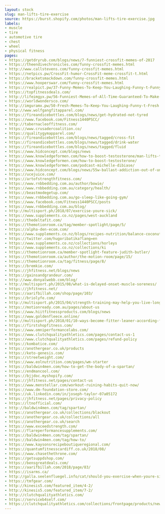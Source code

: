 ```yaml
---
layout: stock
slug: man-lifts-tire-exercise
source: https://burst.shopify.com/photos/man-lifts-tire-exercise.jpg
labels:
- muscle
- tire
- automotive tire
- chest
- wheel
- physical fitness
pages:
- https://getdryrub.com/blogs/news/7-funniest-crossfit-memes-of-2017
- https://theendivechronicles.com/funny-crossfit-memes.html
- http://www.callstevens.com/funny-crossfit-memes.html
- https://netpics.pw/CrossFit-humor-CrossFit-meme-crossfit-t.html
- https://bracketsmackdown.com/funny-crossfit-memes.html
- https://www.hooperswar.com/funny-crossfit-memes.html
- https://realpict.pw/37-Funny-Memes-To-Keep-You-Laughing-Funny-t-Funny.html
- https://topfitnessdeals.com/
- http://lifeimgyx.pw/56-Funniest-Memes-of-All-Time-Guaranteed-To-Make-You-Laugh.html
- https://worldwondersco.com/
- http://imguramx.pw/50-Fresh-Memes-To-Keep-You-Laughing-Funny-t-Fresh.html
- http://www.wolfgangfitapparel.com/
- https://fireandicebottles.com/blogs/news/get-hydrated-not-tyred
- https://www.facebook.com/Fitness1440PSCC/
- http://tabernacleoffitness.com/
- https://www.crusadercoalition.co/
- https://qualitygymapparel.com/
- https://fireandicebottles.com/blogs/news/tagged/cross-fit
- https://fireandicebottles.com/blogs/news/tagged/drink-water
- https://fireandicebottles.com/blogs/news/tagged/fluid
- https://www.hidconcept.com/blogs/news
- https://www.knowledgeformen.com/how-to-boost-testosterone/man-lifts-tire-exercise_4460x4460/
- https://www.knowledgeformen.com/how-to-boost-testosterone/
- https://www.knowledgeformen.com/podcast-michelle-dibiase/
- https://www.hidconcept.com/blogs/news/55w-ballast-addiction-out-of-unnecessary-power
- https://ucejuice.com/
- https://artofstrengthfitness.com/
- https://www.rnbbedding.com.au/author/bowie/
- https://www.rnbbedding.com.au/category/health/
- https://beastmodegetup.com/
- https://www.rnbbedding.com.au/go-sleep-like-going-gym/
- https://www.facebook.com/Fitness1440PSCC/posts
- https://www.rnbbedding.com.au/blog/
- http://multisport.ph/2018/07/exercise-youre-sick/
- https://www.supplements.co.nz/pages/west-auckland
- https://thedeltafit.com/
- https://themotionroom.ca/tag/member-spotlight/page/5/
- https://alpha-den-ecom.com/
- https://www.supplements.co.nz/blogs/recipes-nutrition/balance-coconut-protein-bliss-balls
- https://twitter.com/hugoribatika?lang=en
- https://www.supplements.co.nz/collections/horleys
- https://www.supplements.co.nz/collections/ki
- https://themotionroom.ca/member-spotlight-feature-judith-butler/
- https://themotionroom.ca/author/the-motion-room/page/15/
- https://themotionroom.ca/tag/fitness/page/8/
- https://bremkie.com/
- https://jhfitness.net/blogs/news
- https://gainsandgrandeur.com/
- http://www.donyalwebb.com/blog/
- http://multisport.ph/2015/08/what-is-delayed-onset-muscle-soreness/
- https://jhfitness.net/
- https://aarifbillah.com/shop/page/103/
- https://briolyfe.com/
- http://multisport.ph/2015/04/strength-training-may-help-you-live-longer/
- https://motionready.com.au/pages/about-us
- https://www.hiitfitnessproducts.com/blogs/news
- https://www.goldenfleece.online/
- http://multisport.ph/2018/01/10-ways-become-fitter-leaner-according-fitness-coach/
- https://firstshopfitness.com/
- https://www.omniperformancelabs.com/
- https://www.clutchqualityathletics.com/pages/contact-us-1
- https://www.clutchqualityathletics.com/pages/refund-policy
- https://kombatice.com/
- https://anothergear.co.uk/products
- https://keto-genesis.com/
- https://streetweight.com/
- https://www.eolnutrition.com/pages/wm-starter
- https://baldwin4men.com/how-to-get-the-body-of-a-spartan/
- https://endmancool.com/
- https://bjjdoc.myshopify.com/
- https://jhfitness.net/pages/contact-us
- https://www.menstellar.com/workout-ruining-habits-quit-now/
- https://www.dm-foundation-store.com/
- https://uk.linkedin.com/in/joseph-taylor-07a05172
- https://jhfitness.net/pages/privacy-policy
- https://ltnofficial.com/
- http://baldwin4men.com/tag/spartan/
- https://anothergear.co.uk/collections/blackout
- https://anothergear.co.uk/collections/all
- https://anothergear.co.uk/search
- https://www.exceedstrength.com/
- https://flareperformancesupplements.com/
- https://baldwin4men.com/tag/spartan/
- https://baldwin4men.com/tag/how-to/
- https://www.kaysonsrecipeboutiqueregional.com/
- https://quantumfitnesscardiff.co.uk/2018/08/
- https://www.chasethethrone.com/
- https://getsuppdshop.com/
- https://bensgreatdeals.com/
- https://aarifbillah.com/2018/page/83/
- https://isarms.ca/
- http://galla.seelenfluegel.info/cat/should-you-exercise-when-youre-sick.html
- https://tmfgear.com/
- http://kinesis5.com/featured_item/4-2/
- http://kinesis5.com/featured_item/7-2/
- http://clutchqualityathletics.com/
- https://serviceb4self.com/
- https://clutchqualityathletics.com/collections/frontpage/products/new-2017-causal-sticker-shoes-stick-on-soles-sticky-pads-for-feet-beach-sock-waterproof-hypoallergenic-adhesive-pad-for-feet
---
```

